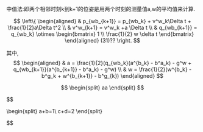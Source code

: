 中值法:即两个相邻时刻k到k+1的位姿是用两个时刻的测量值a,w的平均值来计算.

$$
\left\{
\begin{aligned}
& p_{wb_{k+1}} = p_{wb_k} + v^w_k\Delta t + \frac{1}{2}a\Delta t^2 \\
& v^w_{k+1} = v^w_k +a \Delta t \\
& q_{wb_{k+1}} = q_{wb_k}  \otimes 
    \begin{bmatrix}
      1 \\
      \frac{1}{2} w \delta t
    \end{bmatrix}
\end{aligned}  (31)??
\right.
$$

其中,
$$
\begin{aligned} 
  & a = \frac{1}{2}(q_{wb_k}(a^{b_k} - b^a_k) - g^w + q_{wb_{k+1}}(a^{b_{k+1}} - b^a_k) - g^w)  \\
  & w = \frac{1}{2}(w^{b_k} - b^g_k + w^{b_{k+1}} - b^g_{k})
\end{aligned}
$$

$$
\begin{split}
  aa
\end{split}
$$


$$
<!-- \begin{equation} -->
\begin{split}
a+b=1\\
c+d=2
\end{split}
<!-- \end{equation} -->
$$

